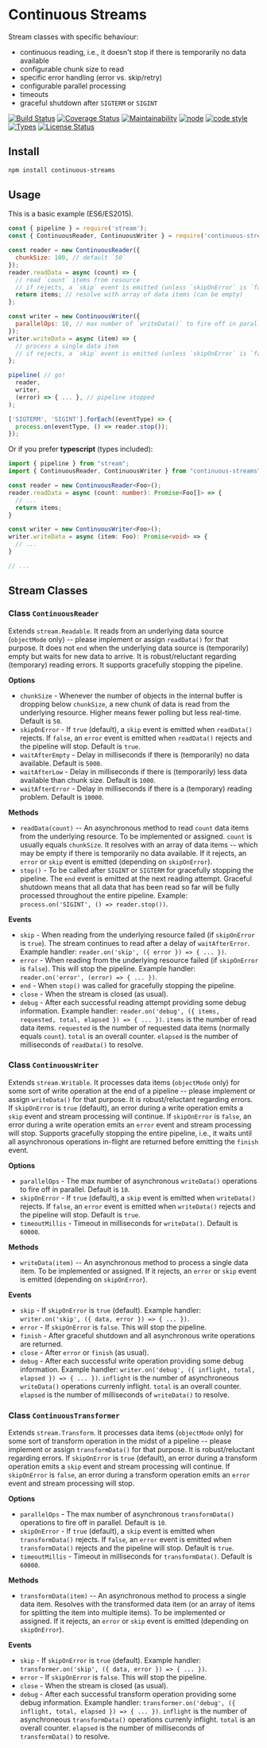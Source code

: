 # Continuous Streams

Stream classes with specific behaviour:

* continuous reading, i.e., it doesn't stop if there is temporarily no data available
* configurable chunk size to read
* specific error handling (error vs. skip/retry)
* configurable parallel processing
* timeouts
* graceful shutdown after `SIGTERM` or `SIGINT`

[![Build Status](https://travis-ci.org/frankthelen/continuous-streams.svg?branch=main)](https://travis-ci.org/frankthelen/continuous-streams)
[![Coverage Status](https://coveralls.io/repos/github/frankthelen/continuous-streams/badge.svg?branch=main)](https://coveralls.io/github/frankthelen/continuous-streams?branch=main)
[![Maintainability](https://api.codeclimate.com/v1/badges/d0f823493c0977615c21/maintainability)](https://codeclimate.com/github/frankthelen/continuous-streams/maintainability)
[![node](https://img.shields.io/node/v/continuous-streams.svg)](https://nodejs.org)
[![code style](https://img.shields.io/badge/code_style-airbnb-brightgreen.svg)](https://github.com/airbnb/javascript)
[![Types](https://img.shields.io/npm/types/continuous-streams.svg)](https://www.npmjs.com/package/continuous-streams)
[![License Status](http://img.shields.io/npm/l/continuous-streams.svg)]()

## Install

```bash
npm install continuous-streams
```

## Usage

This is a basic example (ES6/ES2015).

```javascript
const { pipeline } = require('stream');
const { ContinuousReader, ContinuousWriter } = require('continuous-streams');

const reader = new ContinuousReader({
  chunkSize: 100, // default `50`
});
reader.readData = async (count) => {
  // read `count` items from resource
  // if rejects, a `skip` event is emitted (unless `skipOnError` is `false`)
  return items; // resolve with array of data items (can be empty)
};

const writer = new ContinuousWriter({
  parallelOps: 10, // max number of `writeData()` to fire off in parallel
});
writer.writeData = async (item) => {
  // process a single data item
  // if rejects, a `skip` event is emitted (unless `skipOnError` is `false`)
};

pipeline( // go!
  reader,
  writer,
  (error) => { ... }, // pipeline stopped
);

['SIGTERM', 'SIGINT'].forEach((eventType) => {
  process.on(eventType, () => reader.stop());
});
```

Or if you prefer **typescript** (types included):

```typescript
import { pipeline } from "stream";
import { ContinuousReader, ContinuousWriter } from "continuous-streams";

const reader = new ContinuousReader<Foo>();
reader.readData = async (count: number): Promise<Foo[]> => {
  // ...
  return items;
}

const writer = new ContinuousWriter<Foo>();
writer.writeData = async (item: Foo): Promise<void> => {
  // ...
}

// ...
```

## Stream Classes

### Class `ContinuousReader`

Extends `stream.Readable`.
It reads from an underlying data source (`objectMode` only) -- please implement or assign `readData()` for that purpose.
It does not `end` when the underlying data source is (temporarily) empty but waits for new data to arrive.
It is robust/reluctant regarding (temporary) reading errors.
It supports gracefully stopping the pipeline.

**Options**

* `chunkSize` - Whenever the number of objects in the internal buffer is dropping below `chunkSize`, a new chunk of data is read from the underlying resource. Higher means fewer polling but less real-time. Default is `50`.
* `skipOnError` - If `true` (default), a `skip` event is emitted when `readData()` rejects. If `false`, an `error` event is emitted when `readData()` rejects and the pipeline will stop. Default is `true`.
* `waitAfterEmpty` - Delay in milliseconds if there is (temporarily) no data available. Default is `5000`.
* `waitAfterLow` - Delay in milliseconds if there is (temporarily) less data available than chunk size. Default is `1000`.
* `waitAfterError` - Delay in milliseconds if there is a (temporary) reading problem. Default is `10000`.

**Methods**

* `readData(count)` -- An asynchronous method to read `count` data items from the underlying resource. To be implemented or assigned. `count` is usually equals `chunkSize`. It resolves with an array of data items -- which may be empty if there is temporarily no data available. If it rejects, an `error` or `skip` event is emitted (depending on `skipOnError`).
* `stop()` - To be called after `SIGINT` or `SIGTERM` for gracefully stopping the pipeline. The `end` event is emitted at the next reading attempt. Graceful shutdown means that all data that has been read so far will be fully processed throughout the entire pipeline. Example: `process.on('SIGINT', () => reader.stop())`.

**Events**

* `skip` - When reading from the underlying resource failed (if `skipOnError` is `true`). The stream continues to read after a delay of `waitAfterError`. Example handler: `reader.on('skip', ({ error }) => { ... })`.
* `error` - When reading from the underlying resource failed (if `skipOnError` is `false`). This will stop the pipeline. Example handler: `reader.on('error', (error) => { ... })`.
* `end` - When `stop()` was called for gracefully stopping the pipeline.
* `close` - When the stream is closed (as usual).
* `debug` - After each successful reading attempt providing some debug information. Example handler: `reader.on('debug', ({ items, requested, total, elapsed }) => { ... })`. `items` is the number of read data items. `requested` is the number of requested data items (normally equals `count`). `total` is an overall counter. `elapsed` is the number of milliseconds of `readData()` to resolve.

### Class `ContinuousWriter`

Extends `stream.Writable`.
It processes data items (`objectMode` only) for some sort of write operation at the end of a pipeline  -- please implement or assign `writeData()` for that purpose.
It is robust/reluctant regarding errors.
If `skipOnError` is `true` (default), an error during a write operation emits a `skip` event and stream processing will continue.
If `skipOnError` is `false`, an error during a write operation emits an `error` event and stream processing will stop.
Supports gracefully stopping the entire pipeline, i.e., it waits until all asynchronous operations in-flight are returned before emitting the `finish` event.

**Options**

* `parallelOps` - The max number of asynchronous `writeData()` operations to fire off in parallel. Default is `10`.
* `skipOnError` - If `true` (default), a `skip` event is emitted when `writeData()` rejects. If `false`, an `error` event is emitted when `writeData()` rejects and the pipeline will stop. Default is `true`.
* `timeoutMillis` - Timeout in milliseconds for `writeData()`. Default is `60000`.

**Methods**

* `writeData(item)` -- An asynchronous method to process a single data item. To be implemented or assigned. If it rejects, an `error` or `skip` event is emitted (depending on `skipOnError`).

**Events**

* `skip` - If `skipOnError` is `true` (default). Example handler: `writer.on('skip', ({ data, error }) => { ... })`.
* `error` - If `skipOnError` is `false`. This will stop the pipeline.
* `finish` - After graceful shutdown and all asynchronous write operations are returned.
* `close` - After `error` or `finish` (as usual).
* `debug` - After each successful write operation providing some debug information. Example handler: `writer.on('debug', ({ inflight, total, elapsed }) => { ... })`. `inflight` is the number of asynchroneous `writeData()` operations currenly inflight. `total` is an overall counter. `elapsed` is the number of milliseconds of `writeData()` to resolve.

### Class `ContinuousTransformer`

Extends `stream.Transform`.
It processes data items (`objectMode` only) for some sort of transform operation in the midst of a pipeline  -- please implement or assign `transformData()` for that purpose.
It is robust/reluctant regarding errors.
If `skipOnError` is `true` (default), an error during a transform operation emits a `skip` event and stream processing will continue.
If `skipOnError` is `false`, an error during a transform operation emits an `error` event and stream processing will stop.

**Options**

* `parallelOps` - The max number of asynchronous `transformData()` operations to fire off in parallel. Default is `10`.
* `skipOnError` - If `true` (default), a `skip` event is emitted when `transformData()` rejects. If `false`, an `error` event is emitted when `transformData()` rejects and the pipeline will stop. Default is `true`.
* `timeoutMillis` - Timeout in milliseconds for `transformData()`. Default is `60000`.

**Methods**

* `transformData(item)` -- An asynchronous method to process a single data item. Resolves with the transformed data item (or an array of items for splitting the item into multiple items). To be implemented or assigned. If it rejects, an `error` or `skip` event is emitted (depending on `skipOnError`).

**Events**

* `skip` - If `skipOnError` is `true` (default). Example handler: `transformer.on('skip', ({ data, error }) => { ... })`.
* `error` - If `skipOnError` is `false`. This will stop the pipeline.
* `close` - When the stream is closed (as usual).
* `debug` - After each successful transform operation providing some debug information. Example handler: `transformer.on('debug', ({ inflight, total, elapsed }) => { ... })`. `inflight` is the number of asynchroneous `transformData()` operations currenly inflight. `total` is an overall counter. `elapsed` is the number of milliseconds of `transformData()` to resolve.
